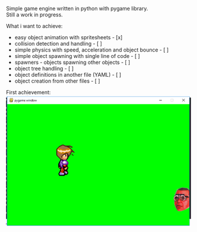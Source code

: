 Simple game engine written in python with pygame library.  
Still a work in progress.  
  
What i want to achieve: 
 * easy object animation with spritesheets - [x]  
 * collision detection and handling - [ ]  
 * simple physics with speed, acceleration and object bounce - [ ]  
 * simple object spawning with single line of code - [ ]  
 * spawners - objects spawning other objects - [ ]  
 * object tree handling - [ ]  
 * object definitions in another file (YAML) - [ ]  
 * object creation from other files - [ ]  
  
First achievement:  
![image missing](other/1.png)  
